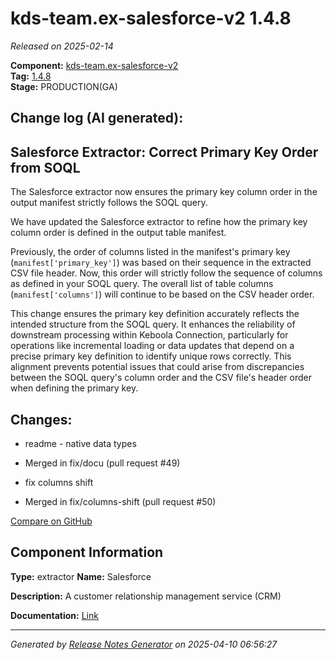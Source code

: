 #  kds-team.ex-salesforce-v2 1.4.8

_Released on 2025-02-14_

**Component:** [kds-team.ex-salesforce-v2](https://github.com/keboola/component-salesforce-v2)  
**Tag:** [1.4.8](https://github.com/keboola/component-salesforce-v2/releases/tag/1.4.8)  
**Stage:** PRODUCTION(GA)


## Change log (AI generated):
## Salesforce Extractor: Correct Primary Key Order from SOQL
The Salesforce extractor now ensures the primary key column order in the output manifest strictly follows the SOQL query.

We have updated the Salesforce extractor to refine how the primary key column order is defined in the output table manifest.

Previously, the order of columns listed in the manifest's primary key (`manifest['primary_key']`) was based on their sequence in the extracted CSV file header. Now, this order will strictly follow the sequence of columns as defined in your SOQL query. The overall list of table columns (`manifest['columns']`) will continue to be based on the CSV header order.

This change ensures the primary key definition accurately reflects the intended structure from the SOQL query. It enhances the reliability of downstream processing within Keboola Connection, particularly for operations like incremental loading or data updates that depend on a precise primary key definition to identify unique rows correctly. This alignment prevents potential issues that could arise from discrepancies between the SOQL query's column order and the CSV file's header order when defining the primary key.



## Changes:



- readme - native data types 




- Merged in fix/docu (pull request #49) 




- fix columns shift 








- Merged in fix/columns-shift (pull request #50) 



[Compare on GitHub](https://github.com/keboola/component-salesforce-v2/compare/1.4.7...1.4.8)



## Component Information
**Type:** extractor
**Name:** Salesforce

**Description:** A customer relationship management service (CRM) 


**Documentation:** [Link](https://help.keboola.com/components/extractors/marketing-sales/salesforce/)



---
_Generated by [Release Notes Generator](https://github.com/keboola/release-notes-generator)
on 2025-04-10 06:56:27_